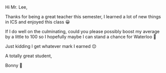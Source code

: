 Hi Mr. Lee, 

Thanks for being a great teacher this semester, I learned a lot of new things in ICS and enjoyed this class 😀














If I do well on the culminating, could you please possibly boost my average by a little to 100 so I hopefully maybe I can stand a chance for Waterloo 🥲































Just kidding I get whatever mark I earned 😔

A totally great student, 


Bonny 🤩
